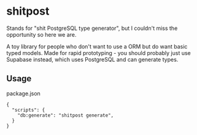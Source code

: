 # shitpost

Stands for "shit PostgreSQL type generator", but I couldn't miss the opportunity so here we are.

A toy library for people who don't want to use a ORM but do want basic typed models. Made for rapid prototyping - you should probably just use Supabase instead, which uses PostgreSQL and can generate types.

## Usage

package.json

```
{
  "scripts": {
    "db:generate": "shitpost generate",
  }
}
```
